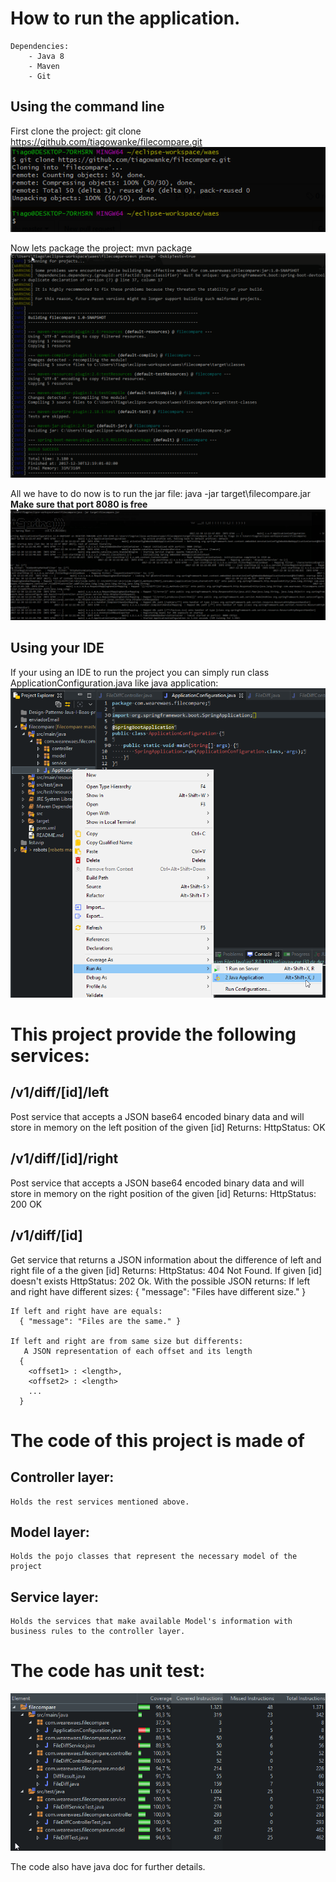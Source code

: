 # How to run the application.
    Dependencies:
        - Java 8
        - Maven
        - Git

## Using the command line

First clone the project: git clone https://github.com/tiagowanke/filecompare.git
![Clonning the project](https://github.com/tiagowanke/filecompare/blob/master/src/main/resources/static/image/clone-project.png)

Now lets package the project: mvn package
![Package](https://github.com/tiagowanke/filecompare/blob/master/src/main/resources/static/image/package.png)

All we have to do now is to run the jar file: java -jar target\filecompare.jar
**Make sure that port 8080 is free**
![Start app](https://github.com/tiagowanke/filecompare/blob/master/src/main/resources/static/image/start-app.png)

## Using your IDE
If your using an IDE to run the project you can simply run class ApplicationConfiguration.java like java application:
![IDE run](https://github.com/tiagowanke/filecompare/blob/master/src/main/resources/static/image/ide-run.png)

# This project provide the following services:

## /v1/diff/[id]/left
Post service that accepts a JSON base64 encoded binary data and will store in memory on the left position of the given [id]
Returns:
  HttpStatus: OK

## /v1/diff/[id]/right
Post service that accepts a JSON base64 encoded binary data and will store in memory on the right position of the given [id]
Returns:
  HttpStatus: 200 OK

## /v1/diff/[id]
Get service that returns a JSON information about the difference of left and right file of a the given [id]
Returns:
  HttpStatus: 404 Not Found. If given [id] doesn't exists
  HttpStatus: 202 Ok. With the possible JSON returns:
    If left and right have different sizes:
      { "message": "Files have different size." }
      
    If left and right have are equals:
      { "message": "Files are the same." }
      
    If left and right are from same size but differents:
       A JSON representation of each offset and its length
      { 
        <offset1> : <length>,
        <offset2> : <length>
        ...
      }
      
      
# The code of this project is made of 
##  Controller layer:
    Holds the rest services mentioned above.
    
##   Model layer:
    Holds the pojo classes that represent the necessary model of the project
   
##   Service layer:
    Holds the services that make available Model's information with business rules to the controller layer.
    
# The code has unit test:
![alt text](https://github.com/tiagowanke/filecompare/blob/master/src/main/resources/static/image/coverage.png)

The code also have java doc for further details.
